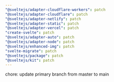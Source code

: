 ```yaml
---
"@sveltejs/adapter-cloudflare-workers": patch
"@sveltejs/adapter-cloudflare": patch
"@sveltejs/adapter-netlify": patch
"@sveltejs/adapter-static": patch
"@sveltejs/adapter-vercel": patch
"create-svelte": patch
"@sveltejs/adapter-auto": patch
"@sveltejs/adapter-node": patch
"@sveltejs/enhanced-img": patch
"svelte-migrate": patch
"@sveltejs/package": patch
"@sveltejs/kit": patch
---
```


chore: update primary branch from master to main
